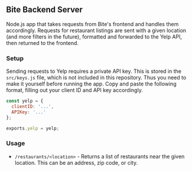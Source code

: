 ## Bite Backend Server
Node.js app that takes requests from Bite's frontend and handles them accordingly. Requests for restaurant listings are sent with a given location (and more filters in the future), formatted and forwarded to the Yelp API, then returned to the frontend.

### Setup
Sending requests to Yelp requires a private API key. This is stored in the `src/keys.js` file, which is not included in this repository. Thus you need to make it yourself before running the app. Copy and paste the following format, filling out your client ID and API key accordingly.
```javascript
const yelp = {
  clientID: '...',
  APIKey: '...'
};

exports.yelp = yelp;
```

### Usage
* `/restaurants/<location>` - Returns a list of restaurants near the given location. This can be an address, zip code, or city.
